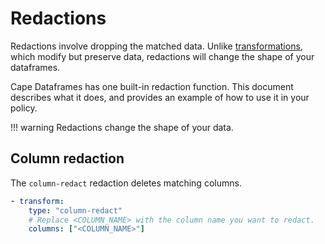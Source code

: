 # Redactions

Redactions involve dropping the matched data. Unlike [transformations](./transformations), which modify but preserve data, redactions will change the shape of your dataframes.

Cape Dataframes has one built-in redaction function. This document describes what it does, and provides an example of how to use it in your policy.

!!! warning
    Redactions change the shape of your data.

## Column redaction

The `column-redact` redaction deletes matching columns.

```yaml
- transform:
    type: "column-redact"
    # Replace <COLUMN_NAME> with the column name you want to redact.
    columns: ["<COLUMN_NAME>"]
```

